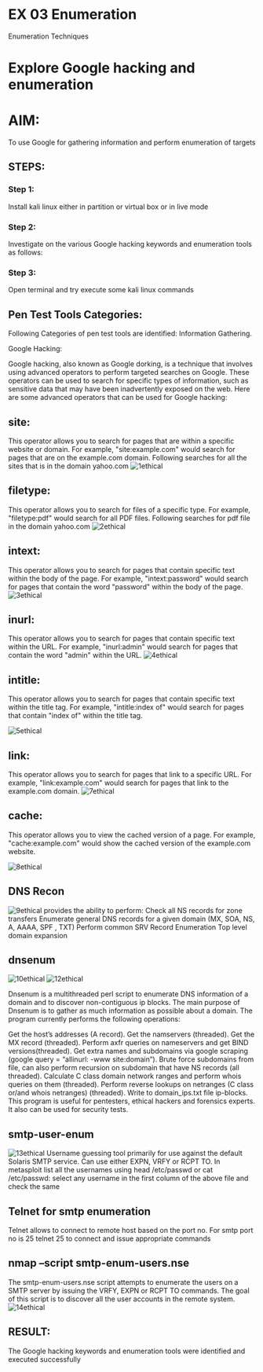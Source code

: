 # EX 03 Enumeration
Enumeration Techniques

# Explore Google hacking and enumeration 

# AIM:

To use Google for gathering information and perform enumeration of targets

## STEPS:

### Step 1:

Install kali linux either in partition or virtual box or in live mode

### Step 2:

Investigate on the various Google hacking keywords and enumeration tools as follows:


### Step 3:
Open terminal and try execute some kali linux commands

## Pen Test Tools Categories:  

Following Categories of pen test tools are identified:
Information Gathering.

Google Hacking:

Google hacking, also known as Google dorking, is a technique that involves using advanced operators to perform targeted searches on Google. These operators can be used to search for specific types of information, such as sensitive data that may have been inadvertently exposed on the web. Here are some advanced operators that can be used for Google hacking:
## site: 
This operator allows you to search for pages that are within a specific website or domain. For example, "site:example.com" would search for pages that are on the example.com domain.
Following searches for all the sites that is in the domain yahoo.com
![1ethical](https://github.com/deepikasrinivasans/Enumeration/assets/119393935/94014f92-c78c-44b8-a21c-244bd1481f5f)
## filetype: 
This operator allows you to search for files of a specific type. For example, "filetype:pdf" would search for all PDF files.
Following searches for pdf file in the domain yahoo.com
![2ethical](https://github.com/deepikasrinivasans/Enumeration/assets/119393935/76f610d7-763e-4ca6-b534-076840a9fc61)
## intext: 
This operator allows you to search for pages that contain specific text within the body of the page. For example, "intext:password" would search for pages that contain the word "password" within the body of the page.
![3ethical](https://github.com/deepikasrinivasans/Enumeration/assets/119393935/8e8d9cb9-f6f9-4555-8625-829b92b06a93)
## inurl: 
This operator allows you to search for pages that contain specific text within the URL. For example, "inurl:admin" would search for pages that contain the word "admin" within the URL.
![4ethical](https://github.com/deepikasrinivasans/Enumeration/assets/119393935/e6555a66-5ba2-4a46-a80f-da43869e8525)


## intitle:
This operator allows you to search for pages that contain specific text within the title tag. For example, "intitle:index of" would search for pages that contain "index of" within the title tag.

![5ethical](https://github.com/deepikasrinivasans/Enumeration/assets/119393935/79944ffc-a9a8-4e9a-af8d-bf32977dc6cf)


## link: 
This operator allows you to search for pages that link to a specific URL. For example, "link:example.com" would search for pages that link to the example.com domain.
![7ethical](https://github.com/deepikasrinivasans/Enumeration/assets/119393935/d91fcd8a-dd37-4cfa-aa4f-e71f58e7483e)

## cache: 
This operator allows you to view the cached version of a page. For example, "cache:example.com" would show the cached version of the example.com website.


![8ethical](https://github.com/deepikasrinivasans/Enumeration/assets/119393935/41423be6-3531-49e8-8653-a53e967afb3e)

## DNS Recon
![9ethical](https://github.com/deepikasrinivasans/Enumeration/assets/119393935/7c1c1205-f693-49ad-8597-00a2e9881b32)
provides the ability to perform:
Check all NS records for zone transfers
Enumerate general DNS records for a given domain (MX, SOA, NS, A, AAAA, SPF , TXT)
Perform common SRV Record Enumeration
Top level domain expansion

## dnsenum
![10ethical](https://github.com/deepikasrinivasans/Enumeration/assets/119393935/0f878d3f-c14e-4ece-a67e-4992517789fb)
![12ethical](https://github.com/deepikasrinivasans/Enumeration/assets/119393935/d68554b8-2bd5-4475-ab37-c17ba521d4c7)

Dnsenum is a multithreaded perl script to enumerate DNS information of a domain and to discover non-contiguous ip blocks. The main purpose of Dnsenum is to gather as much information as possible about a domain. The program currently performs the following operations:

Get the host’s addresses (A record).
Get the namservers (threaded).
Get the MX record (threaded).
Perform axfr queries on nameservers and get BIND versions(threaded).
Get extra names and subdomains via google scraping (google query = “allinurl: -www site:domain”).
Brute force subdomains from file, can also perform recursion on subdomain that have NS records (all threaded).
Calculate C class domain network ranges and perform whois queries on them (threaded).
Perform reverse lookups on netranges (C class or/and whois netranges) (threaded).
Write to domain_ips.txt file ip-blocks.
This program is useful for pentesters, ethical hackers and forensics experts. It also can be used for security tests.


## smtp-user-enum
![13ethical](https://github.com/deepikasrinivasans/Enumeration/assets/119393935/9e28e1c0-c9cd-437c-b7aa-5d146ebe5405)
Username guessing tool primarily for use against the default Solaris SMTP service. Can use either EXPN, VRFY or RCPT TO.
In metasploit list all the usernames using head /etc/passwd or cat /etc/passwd:
select any username in the first column of the above file and check the same
## Telnet for smtp enumeration
Telnet allows to connect to remote host based on the port no. For smtp port no is 25
telnet <host address> 25 to connect
and issue appropriate commands

## nmap –script smtp-enum-users.nse <hostname>

The smtp-enum-users.nse script attempts to enumerate the users on a SMTP server by issuing the VRFY, EXPN or RCPT TO commands. The goal of this script is to discover all the user accounts in the remote system.
![14ethical](https://github.com/deepikasrinivasans/Enumeration/assets/119393935/faf5a4ae-a1de-4e36-aa9a-37c968aecbd6)
## RESULT:
The Google hacking keywords and enumeration tools were identified and executed successfully

